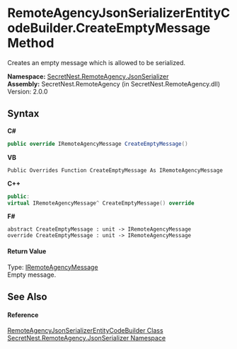 # RemoteAgencyJsonSerializerEntityCodeBuilder.CreateEmptyMessage Method 
 

Creates an empty message which is allowed to be serialized.

**Namespace:**&nbsp;<a href="N_SecretNest_RemoteAgency_JsonSerializer">SecretNest.RemoteAgency.JsonSerializer</a><br />**Assembly:**&nbsp;SecretNest.RemoteAgency (in SecretNest.RemoteAgency.dll) Version: 2.0.0

## Syntax

**C#**<br />
``` C#
public override IRemoteAgencyMessage CreateEmptyMessage()
```

**VB**<br />
``` VB
Public Overrides Function CreateEmptyMessage As IRemoteAgencyMessage
```

**C++**<br />
``` C++
public:
virtual IRemoteAgencyMessage^ CreateEmptyMessage() override
```

**F#**<br />
``` F#
abstract CreateEmptyMessage : unit -> IRemoteAgencyMessage 
override CreateEmptyMessage : unit -> IRemoteAgencyMessage 
```


#### Return Value
Type: <a href="T_SecretNest_RemoteAgency_IRemoteAgencyMessage">IRemoteAgencyMessage</a><br />Empty message.

## See Also


#### Reference
<a href="T_SecretNest_RemoteAgency_JsonSerializer_RemoteAgencyJsonSerializerEntityCodeBuilder">RemoteAgencyJsonSerializerEntityCodeBuilder Class</a><br /><a href="N_SecretNest_RemoteAgency_JsonSerializer">SecretNest.RemoteAgency.JsonSerializer Namespace</a><br />